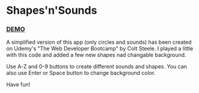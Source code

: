 # Shapes'n'Sounds

<h3><a href="https://pampuchskrytozerca.github.io/Shapes-n-Sounds/">DEMO</a></h3>

A simplified version of this app (only circles and sounds) has been created on Udemy's "The Web Developer Bootcamp" by Colt Steele. I played a little with this code and added a few new shapes nad changable background.

Use A-Z and 0-9 buttons to create different sounds and shapes. 
You can also use Enter or Space button to change background color.

Have fun!
